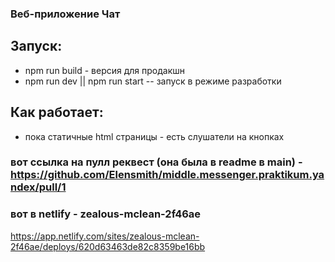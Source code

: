 ### Веб-приложение Чат

## Запуск:

- npm run build - версия для продакшн
- npm run dev || npm run start -- запуск в режиме разработки

## Как работает:

- пока статичные html страницы - есть слушатели на кнопках

###  вот ссылка на пулл реквест (она была в readme в main) - https://github.com/Elensmith/middle.messenger.praktikum.yandex/pull/1
### вот в netlify - zealous-mclean-2f46ae 
https://app.netlify.com/sites/zealous-mclean-2f46ae/deploys/620d63463de82c8359be16bb 
